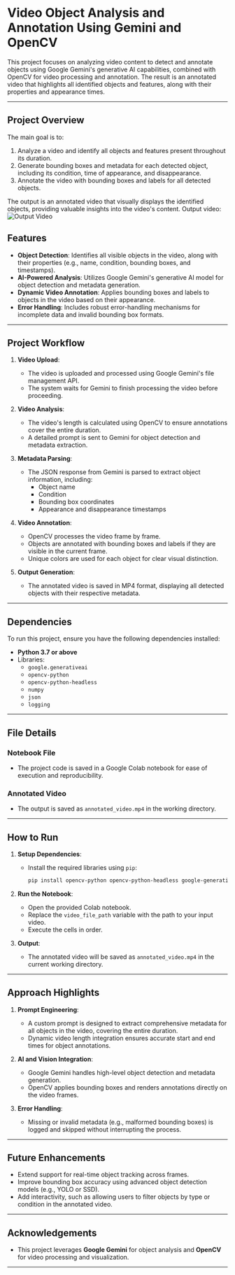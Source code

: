 # Video Object Analysis and Annotation Using Gemini and OpenCV

This project focuses on analyzing video content to detect and annotate objects using Google Gemini's generative AI capabilities, combined with OpenCV for video processing and annotation. The result is an annotated video that highlights all identified objects and features, along with their properties and appearance times.

---

## **Project Overview**

The main goal is to:
1. Analyze a video and identify all objects and features present throughout its duration.
2. Generate bounding boxes and metadata for each detected object, including its condition, time of appearance, and disappearance.
3. Annotate the video with bounding boxes and labels for all detected objects.

The output is an annotated video that visually displays the identified objects, providing valuable insights into the video's content.
Output video:
   ![Output Video](Gemini-video-analysis/video.mp4_upload")

## **Features**

- **Object Detection**: Identifies all visible objects in the video, along with their properties (e.g., name, condition, bounding boxes, and timestamps).
- **AI-Powered Analysis**: Utilizes Google Gemini's generative AI model for object detection and metadata generation.
- **Dynamic Video Annotation**: Applies bounding boxes and labels to objects in the video based on their appearance.
- **Error Handling**: Includes robust error-handling mechanisms for incomplete data and invalid bounding box formats.

---

## **Project Workflow**

1. **Video Upload**: 
   - The video is uploaded and processed using Google Gemini's file management API.
   - The system waits for Gemini to finish processing the video before proceeding.

2. **Video Analysis**: 
   - The video's length is calculated using OpenCV to ensure annotations cover the entire duration.
   - A detailed prompt is sent to Gemini for object detection and metadata extraction.

3. **Metadata Parsing**: 
   - The JSON response from Gemini is parsed to extract object information, including:
     - Object name
     - Condition
     - Bounding box coordinates
     - Appearance and disappearance timestamps

4. **Video Annotation**: 
   - OpenCV processes the video frame by frame.
   - Objects are annotated with bounding boxes and labels if they are visible in the current frame.
   - Unique colors are used for each object for clear visual distinction.

5. **Output Generation**: 
   - The annotated video is saved in MP4 format, displaying all detected objects with their respective metadata.

---

## **Dependencies**

To run this project, ensure you have the following dependencies installed:

- **Python 3.7 or above**
- Libraries:
  - `google.generativeai`
  - `opencv-python`
  - `opencv-python-headless`
  - `numpy`
  - `json`
  - `logging`

---

## **File Details**

### **Notebook File**
- The project code is saved in a Google Colab notebook for ease of execution and reproducibility.

### **Annotated Video**
- The output is saved as `annotated_video.mp4` in the working directory.

---

## **How to Run**

1. **Setup Dependencies**:
   - Install the required libraries using `pip`:
     ```bash
     pip install opencv-python opencv-python-headless google-generativeai numpy
     ```

2. **Run the Notebook**:
   - Open the provided Colab notebook.
   - Replace the `video_file_path` variable with the path to your input video.
   - Execute the cells in order.

3. **Output**:
   - The annotated video will be saved as `annotated_video.mp4` in the current working directory.

---

## **Approach Highlights**

1. **Prompt Engineering**:
   - A custom prompt is designed to extract comprehensive metadata for all objects in the video, covering the entire duration.
   - Dynamic video length integration ensures accurate start and end times for object annotations.

2. **AI and Vision Integration**:
   - Google Gemini handles high-level object detection and metadata generation.
   - OpenCV applies bounding boxes and renders annotations directly on the video frames.

3. **Error Handling**:
   - Missing or invalid metadata (e.g., malformed bounding boxes) is logged and skipped without interrupting the process.

---

## **Future Enhancements**

- Extend support for real-time object tracking across frames.
- Improve bounding box accuracy using advanced object detection models (e.g., YOLO or SSD).
- Add interactivity, such as allowing users to filter objects by type or condition in the annotated video.

---

## **Acknowledgements**

- This project leverages **Google Gemini** for object analysis and **OpenCV** for video processing and visualization.

---
